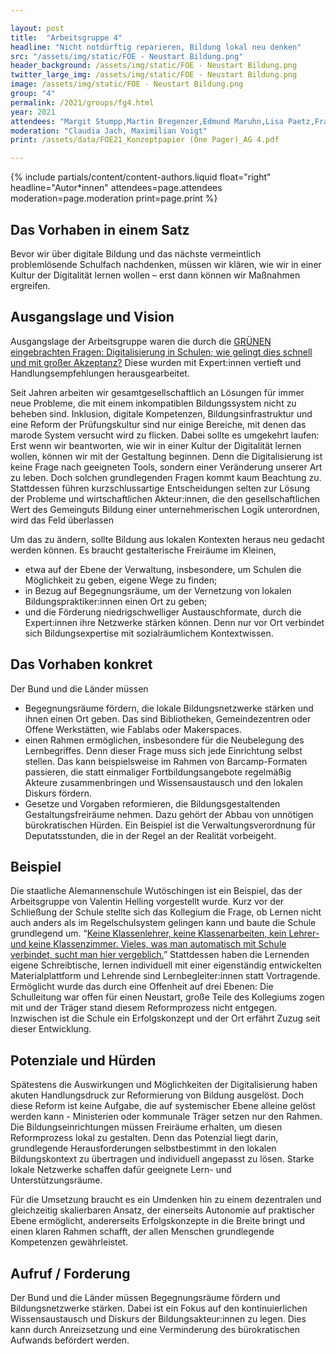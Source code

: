 ```yaml
---

layout: post
title:  "Arbeitsgruppe 4"
headline: "Nicht notdürftig reparieren, Bildung lokal neu denken"
src: "/assets/img/static/FOE - Neustart Bildung.png"
header_background: /assets/img/static/FOE - Neustart Bildung.png
twitter_large_img: /assets/img/static/FOE - Neustart Bildung.png
image: /assets/img/static/FOE - Neustart Bildung.png
group: "4"
permalink: /2021/groups/fg4.html
year: 2021
attendees: "Margit Stumpp,Martin Bregenzer,Edmund Maruhn,Lisa Paetz,Franziska Baum,Benjamin Eugster,Gottfried Wolmeringer,Susanne Niemann"
moderation: "Claudia Jach, Maximilian Voigt"
print: /assets/data/FOE21_Konzeptpapier (One Pager)_AG 4.pdf

---
```


{% include partials/content/content-authors.liquid float="right" headline="Autor*innen" attendees=page.attendees moderation=page.moderation print=page.print %}

## Das Vorhaben in einem Satz

Bevor wir über digitale Bildung und das nächste vermeintlich problemlösende Schulfach nachdenken, müssen wir klären, wie wir in einer Kultur der Digitalität lernen wollen – erst dann können wir Maßnahmen ergreifen.


## Ausgangslage und Vision

Ausgangslage der Arbeitsgruppe waren die durch die [GRÜNEN eingebrachten Fragen: Digitalisierung in Schulen; wie gelingt dies schnell und mit großer Akzeptanz?](/assets/data/FOE21_Pitch-Leitfaden_Grüne.pdf) Diese wurden mit Expert:innen vertieft und Handlungsempfehlungen herausgearbeitet.

Seit Jahren arbeiten wir gesamtgesellschaftlich an Lösungen für immer neue Probleme, die mit einem inkompatiblen Bildungssystem nicht zu beheben sind. Inklusion, digitale Kompetenzen, Bildungsinfrastruktur und eine Reform der Prüfungskultur sind nur einige Bereiche, mit denen das marode System versucht wird zu flicken. Dabei sollte es umgekehrt laufen: Erst wenn wir beantworten, wie wir in einer Kultur der Digitalität lernen wollen, können wir mit der Gestaltung beginnen. Denn die Digitalisierung ist keine Frage nach geeigneten Tools, sondern einer Veränderung unserer Art zu leben. Doch solchen grundlegenden Fragen kommt kaum Beachtung zu. Stattdessen führen kurzschlussartige Entscheidungen selten zur Lösung der Probleme und wirtschaftlichen Akteur:innen, die den gesellschaftlichen Wert des Gemeinguts Bildung einer unternehmerischen Logik unterordnen, wird das Feld überlassen

Um das zu ändern, sollte Bildung aus lokalen Kontexten heraus neu gedacht werden können. Es braucht gestalterische Freiräume im Kleinen,

* etwa auf der Ebene der Verwaltung, insbesondere, um Schulen die Möglichkeit zu geben, eigene Wege zu finden;
* in Bezug auf Begegnungsräume, um der Vernetzung von lokalen Bildungspraktiker:innen einen Ort zu geben;
* und die Förderung niedrigschwelliger Austauschformate, durch die Expert:innen ihre Netzwerke stärken können. Denn nur vor Ort verbindet sich Bildungsexpertise mit sozialräumlichem Kontextwissen.


## Das Vorhaben konkret

Der Bund und die Länder müssen
* Begegnungsräume fördern, die lokale Bildungsnetzwerke stärken und ihnen einen Ort geben. Das sind Bibliotheken, Gemeindezentren oder Offene Werkstätten, wie Fablabs oder Makerspaces.
* einen Rahmen ermöglichen, insbesondere für die Neubelegung des Lernbegriffes. Denn dieser Frage muss sich jede Einrichtung selbst stellen. Das kann beispielsweise im Rahmen von Barcamp-Formaten passieren, die statt einmaliger Fortbildungsangebote regelmäßig Akteure zusammenbringen und Wissensaustausch und den lokalen Diskurs fördern.
* Gesetze und Vorgaben reformieren, die Bildungsgestaltenden Gestaltungsfreiräume nehmen. Dazu gehört der Abbau von unnötigen bürokratischen Hürden. Ein Beispiel ist die Verwaltungsverordnung für Deputatsstunden, die in der Regel an der Realität vorbeigeht.


## Beispiel

Die staatliche Alemannenschule Wutöschingen ist ein Beispiel, das der Arbeitsgruppe von Valentin Helling vorgestellt wurde. Kurz vor der Schließung der Schule stellte sich das Kollegium die Frage, ob Lernen nicht auch anders als im Regelschulsystem gelingen kann und baute die Schule grundlegend um. “[Keine Klassenlehrer, keine Klassenarbeiten, kein Lehrer- und keine Klassenzimmer. Vieles, was man automatisch mit Schule verbindet, sucht man hier vergeblich.](https://www.brandeins.de/magazine/brand-eins-wirtschaftsmagazin/2020/eigensinn/alemannenschule-wutoeschingen-schule-machen)” Stattdessen haben die Lernenden eigene Schreibtische, lernen individuell mit einer eigenständig entwickelten Materialplattform und Lehrende sind Lernbegleiter:innen statt Vortragende. Ermöglicht wurde das durch eine Offenheit auf drei Ebenen: Die Schulleitung war offen für einen Neustart, große Teile des Kollegiums zogen mit und der Träger stand diesem Reformprozess nicht entgegen. Inzwischen ist die Schule ein Erfolgskonzept und der Ort erfährt Zuzug seit dieser Entwicklung.


## Potenziale und Hürden

Spätestens die Auswirkungen und Möglichkeiten der Digitalisierung haben akuten Handlungsdruck zur Reformierung von Bildung ausgelöst. Doch diese Reform ist keine Aufgabe, die auf systemischer Ebene alleine gelöst werden kann - Ministerien oder kommunale Träger setzen nur den Rahmen. Die Bildungseinrichtungen müssen Freiräume erhalten, um diesen Reformprozess lokal zu gestalten. Denn das Potenzial liegt darin, grundlegende Herausforderungen selbstbestimmt in den lokalen Bildungskontext zu übertragen und individuell angepasst zu lösen. Starke lokale Netzwerke schaffen dafür geeignete Lern- und Unterstützungsräume.

Für die Umsetzung braucht es ein Umdenken hin zu einem dezentralen und gleichzeitig skalierbaren Ansatz, der einerseits Autonomie auf praktischer Ebene ermöglicht, andererseits Erfolgskonzepte in die Breite bringt und einen klaren Rahmen schafft, der allen Menschen grundlegende Kompetenzen gewährleistet.

## Aufruf / Forderung

Der Bund und die Länder müssen Begegnungsräume fördern und Bildungsnetzwerke stärken. Dabei ist ein Fokus auf den kontinuierlichen Wissensaustausch und Diskurs der Bildungsakteur:innen zu legen. Dies kann durch Anreizsetzung und eine Verminderung des bürokratischen Aufwands befördert werden. 
